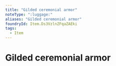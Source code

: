 ```yaml
---
title: "Gilded ceremonial armor"
noteType: ":luggage:"
aliases: "Gilded ceremonial armor"
foundryId: Item.Ds3VzlnZFqaZAEki
tags:
  - Item
---
```


# Gilded ceremonial armor
